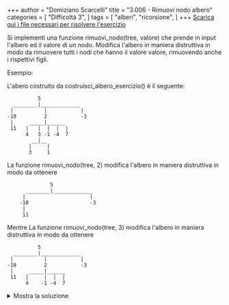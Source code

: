 +++
author = "Domiziano Scarcelli"
title = "3.006 - Rimuovi nodo albero"
categories = [
    "Difficoltà 3",
]
tags = [
    "alberi",
    "ricorsione", 
]
+++
[Scarica qui i file necessari per risolvere l'esercizio](/exercises_py/it/3_006_rimuovi_nodo.zip)

Si implementi una funzione rimuovi_nodo(tree, valore) che prende in input
l'albero ed il valore di un nodo. Modifica l'albero in maniera distruttiva
in modo da rimuovere tutti i nodi che hanno il valore valore, rimuovendo
anche i rispettivi figli.

Esempio:

L'abero costruito da costruisci_albero_esercizio() è il seguente:

              5                       
      ________|_____________         
     |          |           |       
    -10         2           -3      
     |     _____|______           
     11   |   |  |  |  |         
          4   3 -1 -4  7        
            __|__              
           |     |            
           3     1           

La funzione rimuovi_nodo(tree, 2) modifica l'albero in maniera distruttiva
in modo da ottenere
```
              5                       
      ________|_____________         
     |                     |       
    -10                    -3      
     |                
     11   
```
Mentre La funzione rimuovi_nodo(tree, 3) modifica l'albero in maniera distruttiva
in modo da ottenere

              5                       
      ________|_____________         
     |          |           |       
    -10         2           -3      
     |     _____|______           
     11   |     |  |  |         
          4    -1 -4  7        

<details>
<summary>Mostra la soluzione</summary>

```python
def rimuovi_nodo(radice, valore):
    for child in radice.children:
        if child.valore == valore:
            radice.children.remove(child)
        else:
            rimuovi_nodo(child, valore)
```

</details>

